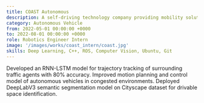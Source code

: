 ```yaml
---
title: COAST Autonomous
description: A self-driving technology company providing mobility solutions to move people and goods at appropriate speeds in urban, industrial, and campus environments
category: Autonomous Vehicle
from: 2022-05-01 00:00:00 +0000
to: 2022-08-01 00:00:00 +0000
role: Robotics Engineer Intern
image: '/images/works/coast_intern/coast.jpg'
skills: Deep Learning, C++, ROS, Computer Vision, Ubuntu, Git
---
```


Developed an RNN-LSTM model for trajectory tracking of surrounding traffic agents with 80% accuracy.
Improved motion planning and control model of autonomous vehicles in congested environments.
Deployed DeepLabV3 semantic segmentation model on Cityscape dataset for drivable space identification.

<!-- Video embedd -->
<!-- <p><iframe src="https://www.youtube.com/embed/yiSRTLj_rT8" loading="lazy" frameborder="0" allowfullscreen></iframe></p>
*My video medallion as a team lead - unfortunately, only in Czech* -->

<!-- Link with word -->
<!-- As the company's principles of work were facing towards the goal of becoming a [Teal Organization](https://workology.com/what-is-a-teal-organization/) with holocratic principles, my role as a team leader was **more representative and strategic than managerial** as the right to make decisions was always in the hands of the whole team. The role was **focused mainly on leadership and facilitating all information flow** - in other words: ensuring that everyone was informed of everything they needed to and providing context for any decisions that had to be made. -->


<!-- Adding image gallery -->
<!-- <div class="gallery-box">
  <div class="gallery">
    <img src="/images/works/tado/thermostat.jpg" loading="lazy" alt="Smart Thermostat">
    <img src="/images/works/tado/energyiq.jpg" loading="lazy" alt="Energy IQ">
  </div>
  <em>Photos provided by <a href="https://www.tado.com/">tado°</a></em>
</div> -->